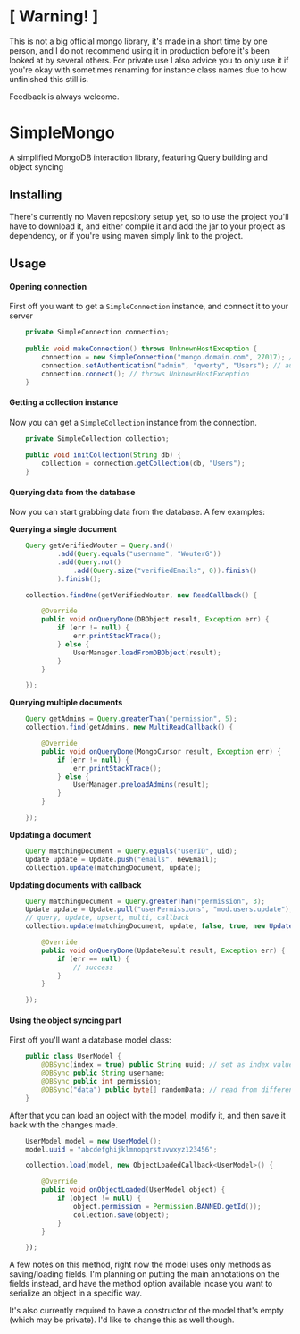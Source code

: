 # [ Warning! ]

This is not a big official mongo library, it's made in a short time by one person, 
and I do not recommend using it in production before it's been looked at by several others. 
For private use I also advice you to only use it if you're okay with sometimes renaming 
for instance class names due to how unfinished this still is.

Feedback is always welcome.


# SimpleMongo
A simplified MongoDB interaction library, featuring Query building and object syncing

## Installing
There's currently no Maven repository setup yet, so to use the project you'll have to download it, and either compile it and add the jar to your project as dependency, or if you're using maven simply link to the project.

## Usage

#### Opening connection
First off you want to get a `SimpleConnection` instance, and connect it to your server
```java
    private SimpleConnection connection;
    
    public void makeConnection() throws UnknownHostException {
        connection = new SimpleConnection("mongo.domain.com", 27017); // defaults to "localhost" and 27017
        connection.setAuthentication("admin", "qwerty", "Users"); // authenticate if needed
        connection.connect(); // throws UnknownHostException
    }
```

#### Getting a collection instance
Now you can get a `SimpleCollection` instance from the connection.
```java
    private SimpleCollection collection;
    
    public void initCollection(String db) {
        collection = connection.getCollection(db, "Users");
    }
```

#### Querying data from the database
Now you can start grabbing data from the database. A few examples:

**Querying a single document**
```java
    Query getVerifiedWouter = Query.and()
            .add(Query.equals("username", "WouterG"))
            .add(Query.not()
                .add(Query.size("verifiedEmails", 0)).finish()
            ).finish();

    collection.findOne(getVerifiedWouter, new ReadCallback() {

        @Override
        public void onQueryDone(DBObject result, Exception err) {
            if (err != null) {
                err.printStackTrace();
            } else {
                UserManager.loadFromDBObject(result);
            }
        }

    });
```

**Querying multiple documents**
```java
    Query getAdmins = Query.greaterThan("permission", 5);
    collection.find(getAdmins, new MultiReadCallback() {

        @Override
        public void onQueryDone(MongoCursor result, Exception err) {
            if (err != null) {
                err.printStackTrace();
            } else {
                UserManager.preloadAdmins(result);
            }
        }

    });
```

**Updating a document**
```java
    Query matchingDocument = Query.equals("userID", uid);
    Update update = Update.push("emails", newEmail);
    collection.update(matchingDocument, update);
```

**Updating documents with callback**
```java
    Query matchingDocument = Query.greaterThan("permission", 3);
    Update update = Update.pull("userPermissions", "mod.users.update");
    // query, update, upsert, multi, callback
    collection.update(matchingDocument, update, false, true, new UpdateCallback() {

        @Override
        public void onQueryDone(UpdateResult result, Exception err) {
            if (err == null) {
                // success
            }
        }

    });
```

#### Using the object syncing part
First off you'll want a database model class:
```java
    public class UserModel {
        @DBSync(index = true) public String uuid; // set as index value
        @DBSync public String username;
        @DBSync public int permission;
        @DBSync("data") public byte[] randomData; // read from different DB field name
    }
```

After that you can load an object with the model, modify it, and then save it back with the changes made.
```java
    UserModel model = new UserModel();
    model.uuid = "abcdefghijklmnopqrstuvwxyz123456";

    collection.load(model, new ObjectLoadedCallback<UserModel>() {

        @Override
        public void onObjectLoaded(UserModel object) {
            if (object != null) {
                object.permission = Permission.BANNED.getId());
                collection.save(object);
            }
        }

    });
```

A few notes on this method, right now the model uses only methods as saving/loading fields. I'm planning on putting the main annotations on the fields instead, and have the method option available incase you want to serialize an object in a specific way.

It's also currently required to have a constructor of the model that's empty (which may be private). I'd like to change this as well though.
